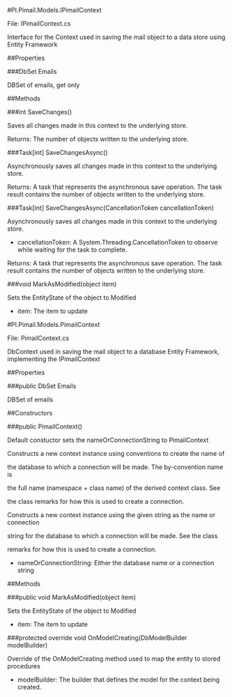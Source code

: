 

#PI.Pimail.Models.IPimailContext

File: IPimailContext.cs





Interface for the Context used in saving the mail object to a data store using Entity Framework



##Properties



###DbSet Emails





DBSet of emails, get only



##Methods



###int SaveChanges()





Saves all changes made in this context to the underlying store.



Returns: The number of objects written to the underlying store.



###Task[int] SaveChangesAsync()





Asynchronously saves all changes made in this context to the underlying store.



Returns: A task that represents the asynchronous save operation.  The task result contains the number of objects written to the underlying store.



###Task[int] SaveChangesAsync(CancellationToken cancellationToken)





Asynchronously saves all changes made in this context to the underlying store.



* cancellationToken: A System.Threading.CancellationToken to observe while waiting for the task to complete.

Returns: A task that represents the asynchronous save operation.  The task result contains the number of objects written to the underlying store.



###void MarkAsModified(object item)





Sets the EntityState of the object to Modified



* item: The item to update



#PI.Pimail.Models.PimailContext

File: PimailContext.cs





DbContext used in saving the mail object to a database Entity Framework, implementing the IPimailContext



##Properties



###public DbSet Emails





DBSet of emails



##Constructors



###public PimailContext()





Default constuctor sets the nameOrConnectionString to PimailContext

Constructs a new context instance using conventions to create the name of

the database to which a connection will be made. The by-convention name is

the full name (namespace + class name) of the derived context class.  See

the class remarks for how this is used to create a connection.





Constructs a new context instance using the given string as the name or connection 

string for the database to which a connection will be made.  See the class

remarks for how this is used to create a connection.



* nameOrConnectionString: Either the database name or a connection string

##Methods



###public void MarkAsModified(object item)





Sets the EntityState of the object to Modified



* item: The item to update



###protected override void OnModelCreating(DbModelBuilder modelBuilder)





Override of the OnModelCreating method used to map the entity to stored procedures



* modelBuilder: The builder that defines the model for the context being created.

